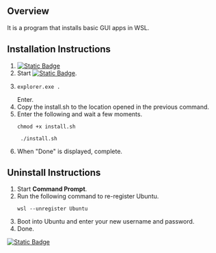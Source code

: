 ## Overview
It is a program that installs basic GUI apps in WSL.
## Installation Instructions
1. [![Static Badge](https://img.shields.io/badge/DOWNLOAD-brightgreen?style=flat)](https://github.com/kamekuridaiya/WSL-Linux-GUI/blob/main/install.sh)
2. Start [![Static Badge](https://img.shields.io/badge/Ubuntu-white?logo=ubuntu)](https://apps.microsoft.com/detail/9pdxgncfsczv?hl=en-us&gl=US).
3.
   ```
   explorer.exe .
   ```
   Enter.
4. Copy the install.sh to the location opened in the previous command.
5. Enter the following and wait a few moments.
   ```
   chmod +x install.sh
   ```
   ```
    ./install.sh
   ```
6. When "Done" is displayed, complete.
## Uninstall Instructions
1. Start **Command Prompt**.
2. Run the following command to re-register Ubuntu.
   ```
   wsl --unregister Ubuntu
   ```
3. Boot into Ubuntu and enter your new username and password.
4. Done.

[![Static Badge](https://img.shields.io/badge/Back%20to%20Home-blue)](https://kamekuridaiya.github.io/kamekuridaiya.github.io-En/)
